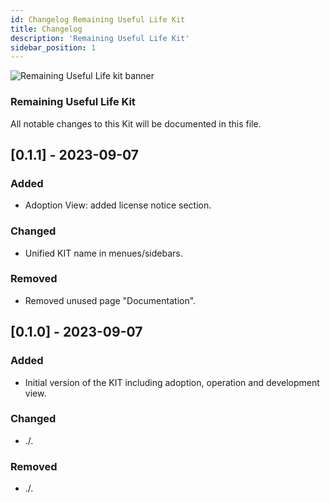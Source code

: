 ```yaml
---
id: Changelog Remaining Useful Life Kit
title: Changelog
description: 'Remaining Useful Life Kit'
sidebar_position: 1
---
```


![Remaining Useful Life kit banner](@site/static/img/doc-rul_header-minified.png)

### Remaining Useful Life Kit

All notable changes to this Kit will be documented in this file.

## [0.1.1] - 2023-09-07

### Added

- Adoption View: added license notice section.

### Changed

- Unified KIT name in menues/sidebars.

### Removed

- Removed unused page "Documentation".

## [0.1.0] - 2023-09-07

### Added

- Initial version of the KIT including adoption, operation and development view.

### Changed

- ./.

### Removed

- ./.
